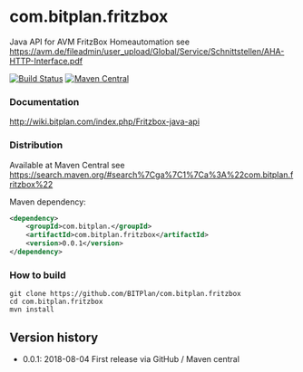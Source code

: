 # com.bitplan.fritzbox
Java API for AVM FritzBox Homeautomation
see https://avm.de/fileadmin/user_upload/Global/Service/Schnittstellen/AHA-HTTP-Interface.pdf

[![Build Status](https://travis-ci.org/BITPlan/com.bitplan.fritzbox.svg?branch=master)](https://travis-ci.org/BITPlan/com.bitplan.fritzbox)
[![Maven Central](https://maven-badges.herokuapp.com/maven-central/com.bitplan/com.bitplan.fritzbox/badge.svg)](https://maven-badges.herokuapp.com/maven-central/com.bitplan/com.bitplan.fritzbox)

### Documentation
http://wiki.bitplan.com/index.php/Fritzbox-java-api

### Distribution
Available at Maven Central see 
https://search.maven.org/#search%7Cga%7C1%7Ca%3A%22com.bitplan.fritzbox%22

Maven dependency:

```xml
<dependency>
	<groupId>com.bitplan.</groupId>
	<artifactId>com.bitplan.fritzbox</artifactId>
	<version>0.0.1</version>
</dependency>
```

### How to build
```
git clone https://github.com/BITPlan/com.bitplan.fritzbox
cd com.bitplan.fritzbox
mvn install
```

## Version history
*  0.0.1: 2018-08-04 First release via GitHub / Maven central